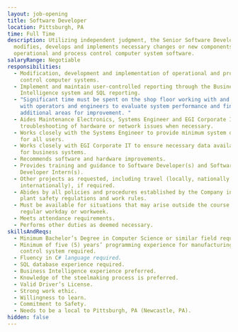 ```yaml
---
layout: job-opening
title: Software Developer
location: Pittsburgh, PA
time: Full Time
description: Utilizing independent judgment, the Senior Software Developer
  modifies, develops and implements necessary changes or new components of the
  operational and process control computer system software.
salaryRange: Negotiable
responsibilities:
  - Modification, development and implementation of operational and process
    control computer systems.
  - Implement and maintain user-controlled reporting through the Business
    Intelligence system and SQL reporting.
  - "Significant time must be spent on the shop floor working with and speaking
    with operators and engineers to evaluate system performance and find
    additional areas for improvement. "
  - Aides Maintenance Electronics, Systems Engineer and EGI Corporate IT in
    troubleshooting of hardware or network issues when necessary.
  - Works closely with the Systems Engineer to provide minimum system down time
    for all users.
  - Works closely with EGI Corporate IT to ensure necessary data availability
    for business systems.
  - Recommends software and hardware improvements.
  - Provides training and guidance to Software Developer(s) and Software
    Developer Intern(s).
  - Other projects as requested, including travel (locally, nationally and
    internationally), if required.
  - Abides by all policies and procedures established by the Company including
    plant safety regulations and work rules.
  - Must be available for situations that may arise outside the course of the
    regular workday or workweek.
  - Meets attendance requirements.
  - Performs other duties as deemed necessary.
skillsAndReqs:
  - Minimum Bachelor’s Degree in Computer Science or similar field required.
  - Minimum of five (5) years’ programming experience for manufacturing process
    control system required.
  - Fluency in C# language required.
  - SQL database experience required.
  - Business Intelligence experience preferred.
  - Knowledge of the steelmaking process is preferred.
  - Valid Driver’s License.
  - Strong work ethic.
  - Willingness to learn.
  - Commitment to Safety.
  - Needs to be a local to Pittsburgh, PA (Newcastle, PA).
hidden: false
---
```

